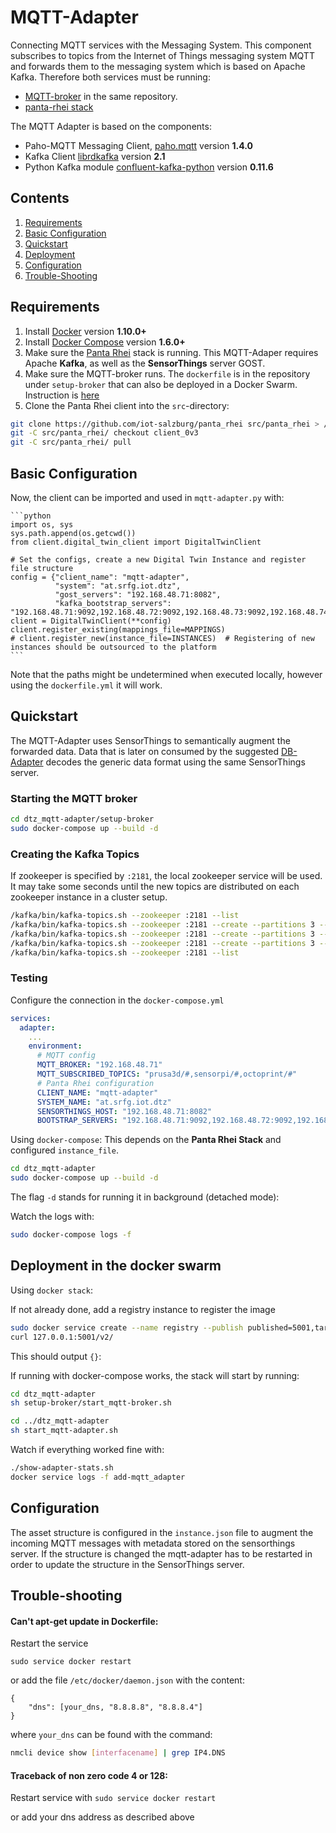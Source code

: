 # MQTT-Adapter
Connecting MQTT services with the Messaging System.
This component subscribes to topics from the Internet of Things
messaging system MQTT and forwards them to the messaging system which is based on
Apache Kafka.
Therefore both services must be running:
* [MQTT-broker](https://github.com/iot-salzburg/dtz_mqtt-adapter/tree/master/setup_broker) in the same repository.
* [panta-rhei stack](https://github.com/iot-salzburg/panta_rhei)


The MQTT Adapter is based on the components:
* Paho-MQTT Messaging Client, [paho.mqtt](https://pypi.python.org/pypi/paho-mqtt/1.3.1) version **1.4.0**
* Kafka Client [librdkafka](https://github.com/geeknam/docker-confluent-python) version **2.1**
* Python Kafka module [confluent-kafka-python](https://github.com/confluentinc/confluent-kafka-python) 
version **0.11.6**



## Contents

1. [Requirements](#requirements)
2. [Basic Configuration](#basic-configuration)
2. [Quickstart](#quickstart)
3. [Deployment](#deployment-in-the-docker-swarm)
3. [Configuration](#configuration)
4. [Trouble-Shooting](#trouble-shooting)


## Requirements

1.  Install [Docker](https://www.docker.com/community-edition#/download) version **1.10.0+**
2.  Install [Docker Compose](https://docs.docker.com/compose/install/) version **1.6.0+**
3.  Make sure the [Panta Rhei](https://github.com/iot-salzburg/panta_rhei) stack is running.
    This MQTT-Adaper requires Apache **Kafka**, as well as the **SensorThings** server GOST.
4.  Make sure the MQTT-broker runs. The `dockerfile` is in the repository under `setup-broker`
    that can also be deployed in a Docker Swarm. Instruction is [here](#starting-the-mqtt-broker)
5.  Clone the Panta Rhei client into the `src`-directory:
    
```bash
git clone https://github.com/iot-salzburg/panta_rhei src/panta_rhei > /dev/null 2>&1 || echo "Repo already exists"
git -C src/panta_rhei/ checkout client_0v3
git -C src/panta_rhei/ pull
```

## Basic Configuration
Now, the client can be imported and used in `mqtt-adapter.py` with:
    
    ```python
    import os, sys
    sys.path.append(os.getcwd())
    from client.digital_twin_client import DigitalTwinClient

    # Set the configs, create a new Digital Twin Instance and register file structure
    config = {"client_name": "mqtt-adapter",
              "system": "at.srfg.iot.dtz",
              "gost_servers": "192.168.48.71:8082",
              "kafka_bootstrap_servers": "192.168.48.71:9092,192.168.48.72:9092,192.168.48.73:9092,192.168.48.74:9092,192.168.48.75:9092"}
    client = DigitalTwinClient(**config)
    client.register_existing(mappings_file=MAPPINGS)
    # client.register_new(instance_file=INSTANCES)  # Registering of new instances should be outsourced to the platform
    ```
    
Note that the paths might be undetermined when executed locally, 
however using the `dockerfile.yml` it will work.

## Quickstart

The MQTT-Adapter uses SensorThings to semantically augment
the forwarded data. Data that is later on consumed by the
suggested [DB-Adapter](https://github.com/iot-salzburg/DB-Adapter/)
decodes the generic data format using the same SensorThings server.

### Starting the MQTT broker

```bash
cd dtz_mqtt-adapter/setup-broker
sudo docker-compose up --build -d
```

### Creating the Kafka Topics

If zookeeper is specified by `:2181`, the local zookeeper service will be used. 
It may take some seconds until the new topics are distributed on each zookeeper instance in
a cluster setup.

```bash
/kafka/bin/kafka-topics.sh --zookeeper :2181 --list
/kafka/bin/kafka-topics.sh --zookeeper :2181 --create --partitions 3 --replication-factor 3 --config min.insync.replicas=2 --config cleanup.policy=compact --config retention.ms=241920000 --topic eu.srfg.iot.dtz.data
/kafka/bin/kafka-topics.sh --zookeeper :2181 --create --partitions 3 --replication-factor 3 --config min.insync.replicas=2 --config cleanup.policy=compact --config retention.ms=241920000 --topic eu.srfg.iot.dtz.external
/kafka/bin/kafka-topics.sh --zookeeper :2181 --create --partitions 3 --replication-factor 1 --config min.insync.replicas=1 --config cleanup.policy=compact --config retention.ms=241920000 --topic eu.srfg.iot.dtz.logging
/kafka/bin/kafka-topics.sh --zookeeper :2181 --list
```

### Testing

Configure the connection in the `docker-compose.yml`

```yaml
services:
  adapter:
    ...
    environment:
      # MQTT config
      MQTT_BROKER: "192.168.48.71"
      MQTT_SUBSCRIBED_TOPICS: "prusa3d/#,sensorpi/#,octoprint/#"
      # Panta Rhei configuration
      CLIENT_NAME: "mqtt-adapter"
      SYSTEM_NAME: "at.srfg.iot.dtz"
      SENSORTHINGS_HOST: "192.168.48.71:8082"
      BOOTSTRAP_SERVERS: "192.168.48.71:9092,192.168.48.72:9092,192.168.48.73:9092,192.168.48.74:9092,192.168.48.75:9092"
```

Using `docker-compose`: This depends on the **Panta Rhei Stack** and
configured `instance_file`.

```bash
cd dtz_mqtt-adapter
sudo docker-compose up --build -d
```

The flag `-d` stands for running it in background (detached mode):

Watch the logs with:
```bash
sudo docker-compose logs -f
```


## Deployment in the docker swarm

Using `docker stack`:

If not already done, add a registry instance to register the image
```bash
sudo docker service create --name registry --publish published=5001,target=5000 registry:2
curl 127.0.0.1:5001/v2/
```
This should output `{}`:


If running with docker-compose works, the stack will start by running:


```bash
cd dtz_mqtt-adapter
sh setup-broker/start_mqtt-broker.sh

cd ../dtz_mqtt-adapter
sh start_mqtt-adapter.sh
```

Watch if everything worked fine with:

```bash
./show-adapter-stats.sh
docker service logs -f add-mqtt_adapter
```


## Configuration

The asset structure is configured in the `instance.json` file to
augment the incoming MQTT messages with metadata stored on the
sensorthings server.
If the structure is changed the mqtt-adapter has to be restarted in order to
update the structure in the SensorThings server.



## Trouble-shooting

#### Can't apt-get update in Dockerfile:
Restart the service

```sudo service docker restart```

or add the file `/etc/docker/daemon.json` with the content:
```
{
    "dns": [your_dns, "8.8.8.8", "8.8.8.4"]
}
```
where `your_dns` can be found with the command:

```bash
nmcli device show [interfacename] | grep IP4.DNS
```

####  Traceback of non zero code 4 or 128:

Restart service with
```sudo service docker restart```

or add your dns address as described above




